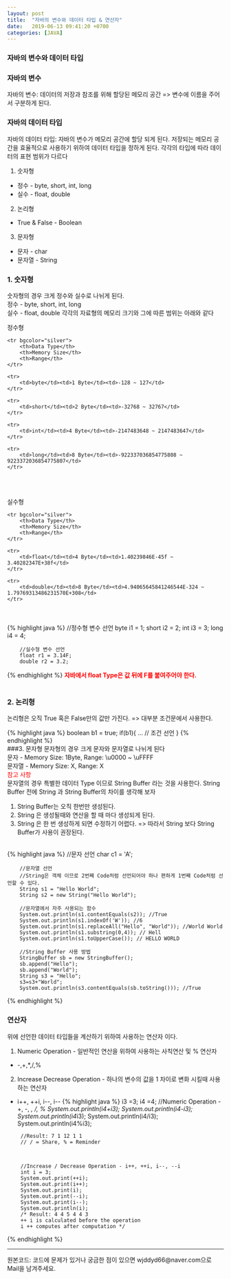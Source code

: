 ```yaml
---
layout: post
title:  "자바의 변수와 데이터 타입 & 연산자"
date:   2019-06-13 09:41:20 +0700
categories: [JAVA]
---
```


### 자바의 변수와 데이터 타입
### 자바의 변수
자바의 변수: 데이터의 저장과 참조를 위해 할당된 메모리 공간 => 변수에 이름을 주어서 구분하게 된다.
### 자바의 데이터 타입
자바의 데이터 타입: 자바의 변수가 메모리 공간에 할당 되게 된다. 저장되는 메모리 공간을 효율적으로 사용하기 위하여 데이터 타입을 정하게 된다. 각각의 타입에 따라 데이터의 표현 범위가 다르다

1. 숫자형
  - 정수 - byte, short, int, long
  - 실수 - float, double
2. 논리형
 - True & False - Boolean
3. 문자형
 - 문자 - char
 - 문자열 - String

### 1. 숫자형
숫자형의 경우 크게 정수와 실수로 나뉘게 된다.<br>
정수 - byte, short, int, long<br>
실수 - float, double
각각의 자료형의 메모리 크기와 그에 따른 범위는 아래와 같다<br>

정수형
<table align="center">

	<tr bgcolor="silver">	
		<th>Data Type</th>
		<th>Memory Size</th>
		<th>Range</th>
	</tr>

	<tr>
		<td>byte</td><td>1 Byte</td><td>-128 ~ 127</td>
	</tr>

	<tr>
		<td>short</td><td>2 Byte</td><td>-32768 ~ 32767</td>
	</tr>

	<tr>
		<td>int</td><td>4 Byte</td><td>-2147483648 ~ 2147483647</td>
	</tr>

	<tr>
		<td>long</td><td>8 Byte</td><td>-922337036854775808 ~ 9223372036854775807</td>
	</tr>
</table>
<br>

실수형
<table align="center">
	
	<tr bgcolor="silver">	
		<th>Data Type</th>
		<th>Memory Size</th>
		<th>Range</th>
	</tr>

	<tr>
		<td>float</td><td>4 Byte</td><td>1.40239846E-45f ~ 3.40282347E+38f</td>
	</tr>

	<tr>
		<td>double</td><td>8 Byte</td><td>4.94065645841246544E-324 ~ 1.79769313486231570E+308</td>
	</tr>
</table>
<br>
{% highlight java %}
		//정수형 변수 선언		
		byte i1 = 1;
		short i2 = 2;
		int i3 = 3;
		long i4 = 4;
		
		//실수형 변수 선언
		float r1 = 3.14F;
		double r2 = 3.2;
{% endhighlight %}
<span style ="color: red">**자바에서 float Type은 값 뒤에 F를 붙여주어야 한다.**</span><br><br>
### 2. 논리형
논리형은 오직 True 혹은 False만의 값만 가진다. => 대부분 조건문에서 사용한다.

{% highlight java %}
boolean b1 = true;
if(b1){
... // 조건 선언
}
{% endhighlight %}
<br>
###3. 문자형
문자형의 경우 크게 문자와 문자열로 나뉘게 된다<br>
문자 - Memory Size: 1Byte, Range: \u0000 ~ \uFFFF<br>
문자열 - Memory Size: X, Range: X  
<span style ="color: red">참고 사항</span>  
문자열의 경우 특별한 데이터 Type 이므로 String Buffer 라는 것을 사용한다. String Buffer 전에 String 과 String Buffer의 차이를 생각해 보자  
1. String Buffer는 오직 한번만 생성된다.
2. String 은 생성될때와 연산을 할 때 마다 생성되게 된다.
3. String 은 한 번 생성하게 되면 수정하기 어렵다.
=> 따라서 String 보다 String Buffer가 사용이 권장된다.
<br>
{% highlight java %}
		//문자 선언
		char c1 = 'A';
		
		//문자열 선언
		//String은 객체 이므로 2번째 Code처럼 선언되어야 하나 편하게 1번째 Code처럼 선언할 수 있다.
		String s1 = "Hello World";
		String s2 = new String("Hello World");
		
		//문자열에서 자주 사용되는 함수	
		System.out.println(s1.contentEquals(s2)); //True
		System.out.println(s1.indexOf('W')); //6
		System.out.println(s1.replaceAll("Hello", "World")); //World World
		System.out.println(s1.substring(0,4)); // Hell
		System.out.println(s1.toUpperCase()); // HELLO WORLD

		//String Buffer 사용 방법
		StringBuffer sb = new StringBuffer();
		sb.append("Hello");
		sb.append("World");
		String s3 = "Hello";
		s3=s3+"World";
		System.out.println(s3.contentEquals(sb.toString())); //True
{% endhighlight %}

### 연산자
위에 선언한 데이터 타입들을 계산하기 위하여 사용하는 연산자 이다.  
1. Numeric Operation - 일반적인 연산을 위하여 사용하는 사칙연산 및 % 연산자
 - -,+,*,/,%
2. Increase Decrease Operation - 하나의 변수의 값을 1 차이로 변화 시킬때 사용하는 연산자
 - i++, ++i, i--, i--
{% highlight java %}
		i3 =3;
		i4 =4;
		//Numeric Operation - +, -, *, /, %
		System.out.println(i4+i3);
		System.out.println(i4-i3);
		System.out.println(i4*i3);
		System.out.println(i4/i3);
		System.out.println(i4%i3);

		//Result: 7 1 12 1 1
		// / = Share, % = Reminder

		

		//Increase / Decrease Operation - i++, ++i, i--, --i
		int i = 3;
		System.out.print(++i);
		System.out.print(i++);
		System.out.print(i);
		System.out.print(--i);
		System.out.print(i--);
		System.out.println(i);
		/* Result: 4 4 5 4 4 3
		++ i is calculated before the operation
		i ++ computes after computation */
{% endhighlight %}
<br>
<hr>
원본코드: <https://github.com/wjddyd66/JAVA/blob/master/Type.java>
코드에 문제가 있거나 궁금한 점이 있으면 wjddyd66@naver.com으로  Mail을 남겨주세요.
